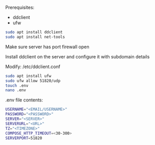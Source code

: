 Prerequisites:
- ddclient
- ufw

```bash
sudo apt install ddclient
sudo apt install net-tools
```

Make sure server has port firewall open

Install ddclient on the server and configure it with subdomain details

Modify: /etc/ddclient.conf

```bash
sudo apt install ufw
sudo ufw allow 51820/udp
touch .env
nano .env
```
.env file contents:
```bash
USERNAME="<EMAIL/USERNAME>"
PASSWORD="<PASSWORD>"
SERVER="<SERVER>"
SERVERURL="<URL>"
TZ="<TIMEZONE>"
COMPOSE_HTTP_TIMEOUT=<30-300>
SERVERPORT=51820
```

